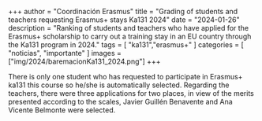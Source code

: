 +++
author = "Coordinación Erasmus"
title = "Grading of students and teachers requesting Erasmus+ stays Ka131 2024"
date = "2024-01-26"
description = "Ranking of students and teachers who have applied for the Erasmus+ scholarship to carry out a training stay in an EU country through the Ka131 program in 2024."
tags = [
    "ka131","erasmus+"
]
categories = [
    "noticias", "importante"
]
images  = ["img/2024/baremacionKa131_2024.png"]
+++

There is only one student who has requested to participate in Erasmus+ ka131 this course so he/she is automatically selected.
Regarding the teachers, there were three applications for two places, in view of the merits presented according to the scales, Javier Guillén Benavente and Ana Vicente Belmonte were selected.

